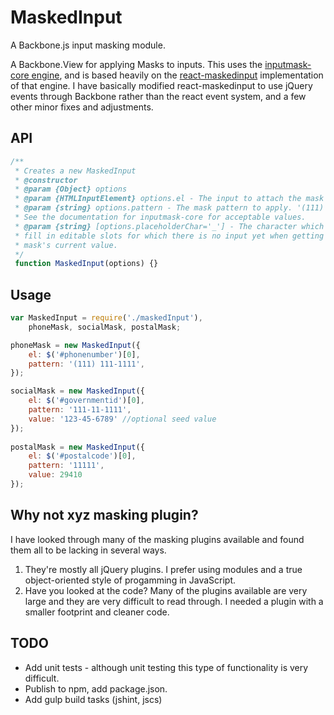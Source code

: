 # MaskedInput
A Backbone.js input masking module.

A Backbone.View for applying Masks to inputs. This uses the
[inputmask-core engine](https://github.com/insin/inputmask-core), and is 
based heavily on the [react-maskedinput](https://github.com/insin/react-maskedinput)
implementation of that engine. I have basically modified react-maskedinput
to use jQuery events through Backbone rather than the react event system,
and a few other minor fixes and adjustments.

## API
```js
/**
 * Creates a new MaskedInput
 * @constructor
 * @param {Object} options
 * @param {HTMLInputElement} options.el - The input to attach the mask to
 * @param {string} options.pattern - The mask pattern to apply. '(111) 111-1111'.
 * See the documentation for inputmask-core for acceptable values.
 * @param {string} [options.placeholderChar='_'] - The character which is used to 
 * fill in editable slots for which there is no input yet when getting the 
 * mask's current value.
 */
 function MaskedInput(options) {}
```

## Usage
```js
var MaskedInput = require('./maskedInput'),
    phoneMask, socialMask, postalMask;

phoneMask = new MaskedInput({
    el: $('#phonenumber')[0],
    pattern: '(111) 111-1111',
});

socialMask = new MaskedInput({
    el: $('#governmentid')[0],
    pattern: '111-11-1111',
    value: '123-45-6789' //optional seed value
});
    
postalMask = new MaskedInput({
    el: $('#postalcode')[0],
    pattern: '11111',
    value: 29410
});

```

## Why not xyz masking plugin?
I have looked through many of the masking plugins available and found them
all to be lacking in several ways. 

1. They're mostly all jQuery plugins. I prefer using modules and a true 
object-oriented style of progamming in JavaScript.
2. Have you looked at the code? Many of the plugins available are very
large and they are very difficult to read through. I needed a plugin with 
a smaller footprint and cleaner code.

## TODO
* Add unit tests - although unit testing this type of functionality is
very difficult.
* Publish to npm, add package.json.
* Add gulp build tasks (jshint, jscs)
